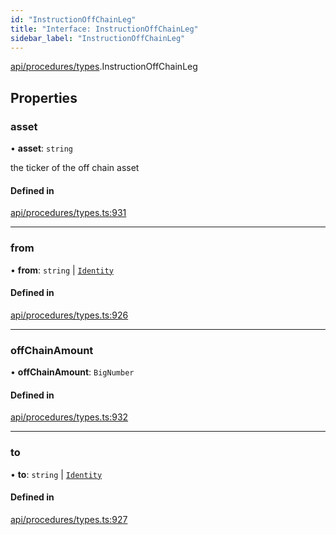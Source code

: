 ```yaml
---
id: "InstructionOffChainLeg"
title: "Interface: InstructionOffChainLeg"
sidebar_label: "InstructionOffChainLeg"
---
```


[api/procedures/types](../../../../../modules/API/Procedures/Types/Types.md).InstructionOffChainLeg

## Properties

### asset

• **asset**: `string`

the ticker of the off chain asset

#### Defined in

[api/procedures/types.ts:931](https://github.com/PolymeshAssociation/polymesh-sdk/blob/5b946f904/src/api/procedures/types.ts#L931)

___

### from

• **from**: `string` \| [`Identity`](../../../../../classes/API/Entities/Identity/Identity.md)

#### Defined in

[api/procedures/types.ts:926](https://github.com/PolymeshAssociation/polymesh-sdk/blob/5b946f904/src/api/procedures/types.ts#L926)

___

### offChainAmount

• **offChainAmount**: `BigNumber`

#### Defined in

[api/procedures/types.ts:932](https://github.com/PolymeshAssociation/polymesh-sdk/blob/5b946f904/src/api/procedures/types.ts#L932)

___

### to

• **to**: `string` \| [`Identity`](../../../../../classes/API/Entities/Identity/Identity.md)

#### Defined in

[api/procedures/types.ts:927](https://github.com/PolymeshAssociation/polymesh-sdk/blob/5b946f904/src/api/procedures/types.ts#L927)
